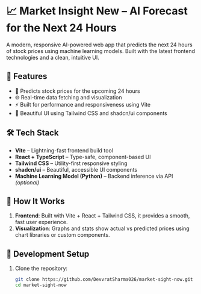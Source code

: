 # 📈 Market Insight New – AI Forecast for the Next 24 Hours

A modern, responsive AI-powered web app that predicts the next 24 hours of stock prices using machine learning models. Built with the latest frontend technologies and a clean, intuitive UI.

## 🚀 Features

- 🔮 Predicts stock prices for the upcoming 24 hours
- 🌐 Real-time data fetching and visualization
- ⚡ Built for performance and responsiveness using Vite
- 💅 Beautiful UI using Tailwind CSS and shadcn/ui components

## 🛠️ Tech Stack

- **Vite** – Lightning-fast frontend build tool
- **React + TypeScript** – Type-safe, component-based UI
- **Tailwind CSS** – Utility-first responsive styling
- **shadcn/ui** – Beautiful, accessible UI components
- **Machine Learning Model (Python)** – Backend inference via API *(optional)*


## 🧠 How It Works

1. **Frontend**: Built with Vite + React + Tailwind CSS, it provides a smooth, fast user experience.
2. **Visualization**: Graphs and stats show actual vs predicted prices using chart libraries or custom components.

## 🧪 Development Setup

1. Clone the repository:
   ```bash
   git clone https://github.com/DevvratSharma026/market-sight-now.git
   cd market-sight-now
